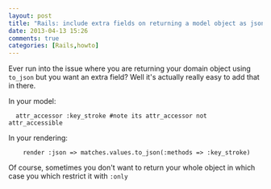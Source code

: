 ```yaml
---
layout: post
title: "Rails: include extra fields on returning a model object as json"
date: 2013-04-13 15:26
comments: true
categories: [Rails,howto]
---
```

Ever run into the issue where you are returning your domain object using ```to_json``` but you want an extra field? Well it's actually really easy to add that in there.

In your model:

```
  attr_accessor :key_stroke #note its attr_accessor not attr_accessible
```

In your rendering:
```
    render :json => matches.values.to_json(:methods => :key_stroke)
```

Of course, sometimes you don't want to return your whole object in which case you which restrict it with ```:only```


